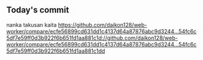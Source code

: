 ## Today's commit
nanka takusan kaita
https://github.com/daikon128/web-worker/compare/ecfe56899cd631dd1c4137d64a87876abc9d3244...54fc6c5df7e59ff0d3b922f6b651fd1aa881c1d://github.com/daikon128/web-worker/compare/ecfe56899cd631dd1c4137d64a87876abc9d3244...54fc6c5df7e59ff0d3b922f6b651fd1aa881c1dd
